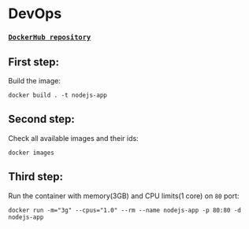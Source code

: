# DevOps

### [`DockerHub repository`](https://hub.docker.com/repository/docker/faaant/nodejs-app)

## First step:

Build the image:

```
docker build . -t nodejs-app
```

## Second step:

Check all available images and their ids:

```
docker images
```

## Third step:

Run the container with memory(3GB) and CPU limits(1 core) on `80` port:

```
docker run -m="3g" --cpus="1.0" --rm --name nodejs-app -p 80:80 -d nodejs-app
```